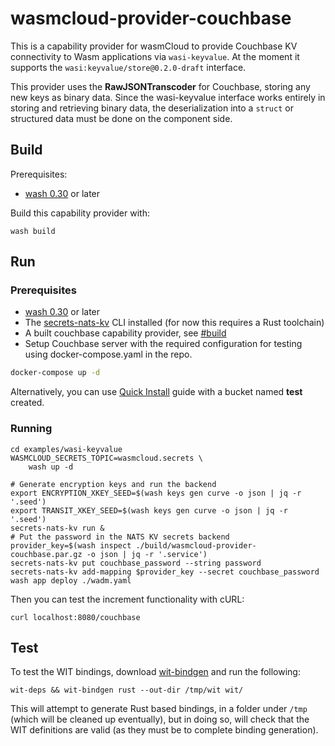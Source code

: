 # wasmcloud-provider-couchbase

This is a capability provider for wasmCloud to provide Couchbase KV connectivity to Wasm applications via `wasi-keyvalue`. At the moment it supports the `wasi:keyvalue/store@0.2.0-draft` interface.

This provider uses the **RawJSONTranscoder** for Couchbase, storing any new keys as binary data. Since the wasi-keyvalue interface works entirely in storing and retrieving binary data, the deserialization into a `struct` or structured data must be done on the component side.

## Build

Prerequisites:

- [wash 0.30](https://wasmcloud.com/docs/installation) or later

Build this capability provider with:

```shell
wash build
```

## Run

### Prerequisites

- [wash 0.30](https://wasmcloud.com/docs/installation) or later
- The [secrets-nats-kv](https://github.com/wasmCloud/wasmCloud/tree/main/crates/secrets-nats-kv) CLI installed (for now this requires a Rust toolchain)
- A built couchbase capability provider, see [#build](#build)
- Setup Couchbase server with the required configuration for testing using docker-compose.yaml in the repo.

```bash
docker-compose up -d
```

Alternatively, you can use [Quick Install](https://docs.couchbase.com/server/current/getting-started/do-a-quick-install.html) guide with a bucket named **test** created.

### Running

```shell
cd examples/wasi-keyvalue
WASMCLOUD_SECRETS_TOPIC=wasmcloud.secrets \
    wash up -d

# Generate encryption keys and run the backend
export ENCRYPTION_XKEY_SEED=$(wash keys gen curve -o json | jq -r '.seed')
export TRANSIT_XKEY_SEED=$(wash keys gen curve -o json | jq -r '.seed')
secrets-nats-kv run &
# Put the password in the NATS KV secrets backend
provider_key=$(wash inspect ./build/wasmcloud-provider-couchbase.par.gz -o json | jq -r '.service')
secrets-nats-kv put couchbase_password --string password
secrets-nats-kv add-mapping $provider_key --secret couchbase_password
wash app deploy ./wadm.yaml
```

Then you can test the increment functionality with cURL:

```shell
curl localhost:8080/couchbase
```

## Test

To test the WIT bindings, download [wit-bindgen](https://github.com/bytecodealliance/wit-bindgen) and run the following:

```console
wit-deps && wit-bindgen rust --out-dir /tmp/wit wit/
```

This will attempt to generate Rust based bindings, in a folder under `/tmp` (which will be cleaned up eventually), but in doing so, will check that the WIT definitions are valid (as they must be to complete binding generation).
